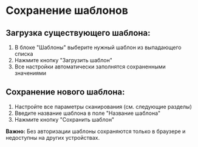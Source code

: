# Сохранение шаблонов

## Загрузка существующего шаблона:

1. В блоке "Шаблоны" выберите нужный шаблон из выпадающего списка
2. Нажмите кнопку "Загрузить шаблон"
3. Все настройки автоматически заполнятся сохраненными значениями

## Сохранение нового шаблона:

1. Настройте все параметры сканирования (см. следующие разделы)
2. Введите название шаблона в поле "Название шаблона"
3. Нажмите кнопку "Сохранить шаблон"

**Важно:** Без авторизации шаблоны сохраняются только в браузере и недоступны на других устройствах.
